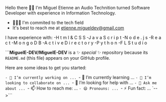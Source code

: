 Hello there 👋🏾 I'm Miguel Etienne an Audio Technition turned Software Developer with experience in Information Technology.
- 👨🏾‍💻 I'm commited to the tech field 
- It's best to reach me at etienne.migueldev@gmail.com


I have experience with:
-H t m l & C S S
-J a v a S c r i p t
-N o d e . j s
-R e a c t
-M o n g o D B
-A c t i v e D i r e c t o r y
-P y t h o n
-F L S t u d i o

```**MiguelE-DEV/MiguelE-DEV** is a ✨ _special_ ✨ repository because its `README.md` (this file) appears on your GitHub profile.

Here are some ideas to get you started:

`- 🔭 I’m currently working on ...
`- 🌱 I’m currently learning ...
`- 👯 I’m looking to collaborate on ...
`- 🤔 I’m looking for help with ...
`- 💬 Ask me about ...
`- 📫 How to reach me: ...
`- 😄 Pronouns: ...
`- ⚡ Fun fact: ...
`-->```
